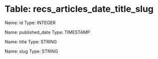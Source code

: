 Table: recs_articles_date_title_slug
====================================

Name: id
Type: INTEGER

Name: published_date
Type: TIMESTAMP

Name: title
Type: STRING

Name: slug
Type: STRING

